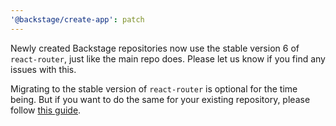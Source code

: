 ```yaml
---
'@backstage/create-app': patch
---
```


Newly created Backstage repositories now use the stable version 6 of
`react-router`, just like the main repo does. Please let us know if you find any
issues with this.

Migrating to the stable version of `react-router` is optional for the time
being. But if you want to do the same for your existing repository, please
follow [this
guide](https://backstage.io/docs/tutorials/react-router-stable-migration).
